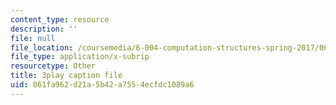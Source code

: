 ```yaml
---
content_type: resource
description: ''
file: null
file_location: /coursemedia/6-004-computation-structures-spring-2017/061fa962d21a5b42a7554ecfdc1089a6_VxVF6QzwtwI.vtt
file_type: application/x-subrip
resourcetype: Other
title: 3play caption file
uid: 061fa962-d21a-5b42-a755-4ecfdc1089a6
---
```

